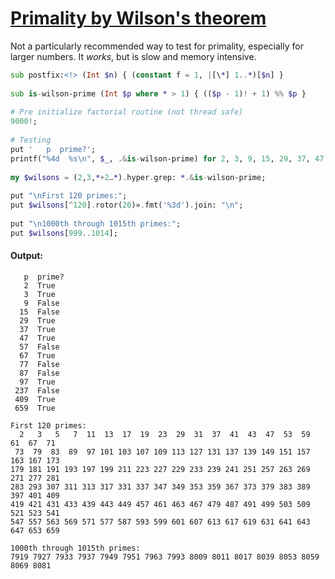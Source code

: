 [1]: https://rosettacode.org/wiki/Primality_by_Wilson%27s_theorem

# [Primality by Wilson's theorem][1]





Not a particularly recommended way to test for primality, especially for larger numbers. It *works*, but is slow and memory intensive.

```raku
sub postfix:<!> (Int $n) { (constant f = 1, |[\*] 1..*)[$n] }
 
sub is-wilson-prime (Int $p where * > 1) { (($p - 1)! + 1) %% $p }
 
# Pre initialize factorial routine (not thread safe)
9000!;
 
# Testing
put '   p  prime?';
printf("%4d  %s\n", $_, .&is-wilson-prime) for 2, 3, 9, 15, 29, 37, 47, 57, 67, 77, 87, 97, 237, 409, 659;
 
my $wilsons = (2,3,*+2…*).hyper.grep: *.&is-wilson-prime;
 
put "\nFirst 120 primes:";
put $wilsons[^120].rotor(20)».fmt('%3d').join: "\n";
 
put "\n1000th through 1015th primes:";
put $wilsons[999..1014];
```

#### Output:
```
   p  prime?
   2  True
   3  True
   9  False
  15  False
  29  True
  37  True
  47  True
  57  False
  67  True
  77  False
  87  False
  97  True
 237  False
 409  True
 659  True

First 120 primes:
  2   3   5   7  11  13  17  19  23  29  31  37  41  43  47  53  59  61  67  71
 73  79  83  89  97 101 103 107 109 113 127 131 137 139 149 151 157 163 167 173
179 181 191 193 197 199 211 223 227 229 233 239 241 251 257 263 269 271 277 281
283 293 307 311 313 317 331 337 347 349 353 359 367 373 379 383 389 397 401 409
419 421 431 433 439 443 449 457 461 463 467 479 487 491 499 503 509 521 523 541
547 557 563 569 571 577 587 593 599 601 607 613 617 619 631 641 643 647 653 659

1000th through 1015th primes:
7919 7927 7933 7937 7949 7951 7963 7993 8009 8011 8017 8039 8053 8059 8069 8081
```

